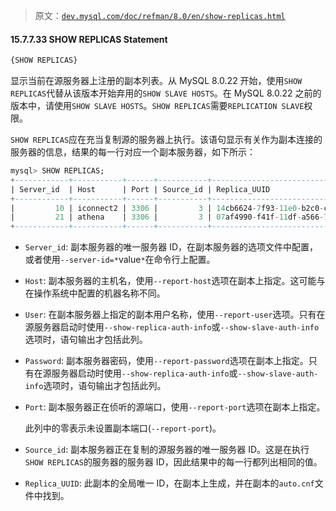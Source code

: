 > 原文：[`dev.mysql.com/doc/refman/8.0/en/show-replicas.html`](https://dev.mysql.com/doc/refman/8.0/en/show-replicas.html)

#### 15.7.7.33 SHOW REPLICAS Statement

```sql
{SHOW REPLICAS}
```

显示当前在源服务器上注册的副本列表。从 MySQL 8.0.22 开始，使用`SHOW REPLICAS`代替从该版本开始弃用的`SHOW SLAVE HOSTS`。在 MySQL 8.0.22 之前的版本中，请使用`SHOW SLAVE HOSTS`。`SHOW REPLICAS`需要`REPLICATION SLAVE`权限。

`SHOW REPLICAS`应在充当复制源的服务器上执行。该语句显示有关作为副本连接的服务器的信息，结果的每一行对应一个副本服务器，如下所示：

```sql
mysql> SHOW REPLICAS;
+------------+-----------+------+-----------+--------------------------------------+
| Server_id  | Host      | Port | Source_id | Replica_UUID                         |
+------------+-----------+------+-----------+--------------------------------------+
|         10 | iconnect2 | 3306 |         3 | 14cb6624-7f93-11e0-b2c0-c80aa9429562 |
|         21 | athena    | 3306 |         3 | 07af4990-f41f-11df-a566-7ac56fdaf645 |
+------------+-----------+------+-----------+--------------------------------------+
```

+   `Server_id`: 副本服务器的唯一服务器 ID，在副本服务器的选项文件中配置，或者使用`--server-id=*`value`*`在命令行上配置。

+   `Host`: 副本服务器的主机名，使用`--report-host`选项在副本上指定。这可能与在操作系统中配置的机器名称不同。

+   `User`: 在副本服务器上指定的副本用户名称，使用`--report-user`选项。只有在源服务器启动时使用`--show-replica-auth-info`或`--show-slave-auth-info`选项时，语句输出才包括此列。

+   `Password`: 副本服务器密码，使用`--report-password`选项在副本上指定。只有在源服务器启动时使用`--show-replica-auth-info`或`--show-slave-auth-info`选项时，语句输出才包括此列。

+   `Port`: 副本服务器正在侦听的源端口，使用`--report-port`选项在副本上指定。

    此列中的零表示未设置副本端口(`--report-port`)。

+   `Source_id`: 副本服务器正在复制的源服务器的唯一服务器 ID。这是在执行`SHOW REPLICAS`的服务器的服务器 ID，因此结果中的每一行都列出相同的值。

+   `Replica_UUID`: 此副本的全局唯一 ID，在副本上生成，并在副本的`auto.cnf`文件中找到。
